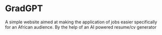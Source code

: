 # GradGPT
A simple website aimed at making the application of jobs easier specifically for an African audience. By the help of an AI powered resume/cv generator
